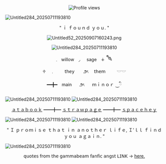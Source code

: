 <p align=center

![Profile views](https://komarev.com/ghpvc/?username=yourusername&label=⪩_⪨_&color=374290&style=flat)  

<img width="73" height="56" alt="Untitled284_20250711193810" src="https://github.com/user-attachments/assets/072bb0a0-910c-44ef-a0b6-049d408f8f08" />

<p align=center

" ｉ ｆｏｕｎｄ ｙｏｕ. "

<p align=center

<img width="530" height="560" alt="Untitled52_20250907160243.png" src="https://github.com/user-attachments/assets/072bb0a0-910c-44ef-a0b6-049d408f8f08" />

<img width="530" height="560" alt="Untitled52_20250907160243.png" src="https://i.postimg.cc/Kzc0msZx/Untitled52-20250907160243.png" />

<p align=center

<img width="73" height="56" alt="Untitled284_20250711193810" src="https://github.com/user-attachments/assets/072bb0a0-910c-44ef-a0b6-049d408f8f08" />

<img width="73" height="56" alt="Untitled284_20250711193810" src="https://github.com/user-attachments/assets/072bb0a0-910c-44ef-a0b6-049d408f8f08" />

<p align=center

 𓈒ㅤwillow　◞⠀⠀sage　∔  ![spar](rFisINf.png)

<p align=center

♱　﹒　　  𝗍𝗁𝖾𝗒    　⠀౨ৎ　  𝗍𝗁𝖾𝗆　 　 𓎟𓎟

<p align=center

━━╋━　main　⠀౨ৎ　⠀ｍｉｎｏｒ ⏝ི

<img width="73" height="56" alt="Untitled284_20250711193810" src="https://github.com/user-attachments/assets/072bb0a0-910c-44ef-a0b6-049d408f8f08" /> 

<img width="73" height="56" alt="Untitled284_20250711193810" src="https://github.com/user-attachments/assets/072bb0a0-910c-44ef-a0b6-049d408f8f08" />

<p align=center

[ａｔａｂｏｏｋ](https://konomiyyo.atabook.org/) ━━╋━ [ｓｔｒａｗｐａｇｅ](https://ninthkrohnisfere.straw.page/) ━━╋━ [ｓｐａｃｅｈｅｙ](https://spacehey.com/lockedtrigger)

<img width="73" height="56" alt="Untitled284_20250711193810" src="https://github.com/user-attachments/assets/072bb0a0-910c-44ef-a0b6-049d408f8f08" />  

<img width="73" height="56" alt="Untitled284_20250711193810" src="https://github.com/user-attachments/assets/072bb0a0-910c-44ef-a0b6-049d408f8f08" />

<p align=center

" Ｉ ｐｒｏｍｉｓｅ ｔｈａｔ ｉｎ ａｎｏｔｈｅｒ ｌｉｆｅ, Ｉ'ｌｌ ｆｉｎｄ ｙｏｕ ａｇａｉｎ. "

<img width="73" height="56" alt="Untitled284_20250711193810" src="https://github.com/user-attachments/assets/072bb0a0-910c-44ef-a0b6-049d408f8f08" />

<p align=center

𝗊𝗎𝗈𝗍𝖾𝗌 𝖿𝗋𝗈𝗆 𝗍𝗁𝖾 𝗀𝖺𝗆𝗆𝖺𝖻𝖾𝖺𝗆 𝖿𝖺𝗇𝖿𝗂𝖼 𝖺𝗇𝗀𝗌𝗍 𝖫𝖨𝖭𝖪 -> [here.](https://archiveofourown.org/works/69474491?view_adult=true)



